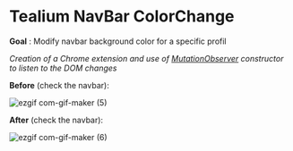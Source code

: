 # Tealium NavBar ColorChange
**Goal** : Modify navbar background color for a specific profil

_Creation of a Chrome extension and use of [MutationObserver](https://developer.mozilla.org/en-US/docs/Web/API/MutationObserver) constructor to listen to the DOM changes_

**Before** (check the navbar): 

![ezgif com-gif-maker (5)](https://user-images.githubusercontent.com/35494081/165723509-74557f5b-80d1-47db-97d3-93d11f651984.gif)

**After** (check the navbar): 

![ezgif com-gif-maker (6)](https://user-images.githubusercontent.com/35494081/165723537-3f5e00c8-1fc7-4355-994b-8ad8b5cd5c43.gif)
